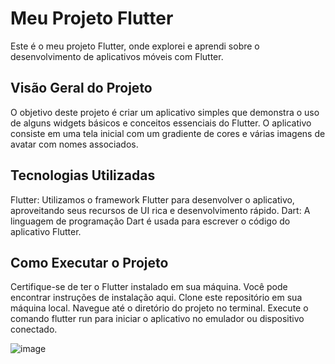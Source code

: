 
# Meu Projeto Flutter
Este é o meu projeto Flutter, onde explorei e aprendi sobre o desenvolvimento de aplicativos móveis com Flutter.

## Visão Geral do Projeto
O objetivo deste projeto é criar um aplicativo simples que demonstra o uso de alguns widgets básicos e conceitos essenciais do Flutter. O aplicativo consiste em uma tela inicial com um gradiente de cores e várias imagens de avatar com nomes associados.

## Tecnologias Utilizadas
Flutter: Utilizamos o framework Flutter para desenvolver o aplicativo, aproveitando seus recursos de UI rica e desenvolvimento rápido.
Dart: A linguagem de programação Dart é usada para escrever o código do aplicativo Flutter.

## Como Executar o Projeto
Certifique-se de ter o Flutter instalado em sua máquina. Você pode encontrar instruções de instalação aqui.
Clone este repositório em sua máquina local.
Navegue até o diretório do projeto no terminal.
Execute o comando flutter run para iniciar o aplicativo no emulador ou dispositivo conectado.

![image](https://github.com/DaySantana1/Card_App/assets/104851016/88e23086-a43b-4582-8cae-dfec1915e94a)
